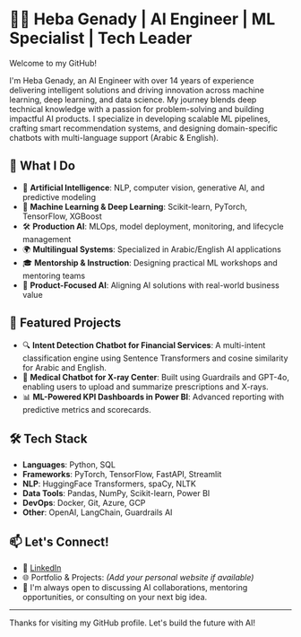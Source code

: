 # 👩‍💻 Heba Genady | AI Engineer | ML Specialist | Tech Leader

Welcome to my GitHub!

I'm Heba Genady, an AI Engineer with over 14 years of experience delivering intelligent solutions and driving innovation across machine learning, deep learning, and data science. My journey blends deep technical knowledge with a passion for problem-solving and building impactful AI products. I specialize in developing scalable ML pipelines, crafting smart recommendation systems, and designing domain-specific chatbots with multi-language support (Arabic & English).

## 🔧 What I Do

- 🤖 **Artificial Intelligence**: NLP, computer vision, generative AI, and predictive modeling
- 🧠 **Machine Learning & Deep Learning**: Scikit-learn, PyTorch, TensorFlow, XGBoost
- 🛠️ **Production AI**: MLOps, model deployment, monitoring, and lifecycle management
- 🌍 **Multilingual Systems**: Specialized in Arabic/English AI applications
- 🎓 **Mentorship & Instruction**: Designing practical ML workshops and mentoring teams
- 🧾 **Product-Focused AI**: Aligning AI solutions with real-world business value

## 🚀 Featured Projects

- 🔍 **Intent Detection Chatbot for Financial Services**: A multi-intent classification engine using Sentence Transformers and cosine similarity for Arabic and English.
- 🏥 **Medical Chatbot for X-ray Center**: Built using Guardrails and GPT-4o, enabling users to upload and summarize prescriptions and X-rays.
- 📊 **ML-Powered KPI Dashboards in Power BI**: Advanced reporting with predictive metrics and scorecards.

## 🛠️ Tech Stack

- **Languages**: Python, SQL
- **Frameworks**: PyTorch, TensorFlow, FastAPI, Streamlit
- **NLP**: HuggingFace Transformers, spaCy, NLTK
- **Data Tools**: Pandas, NumPy, Scikit-learn, Power BI
- **DevOps**: Docker, Git, Azure, GCP
- **Other**: OpenAI, LangChain, Guardrails AI

## 📫 Let's Connect!

- 🔗 [LinkedIn](https://www.linkedin.com/in/heba-genady-32448825/)
- 🌐 Portfolio & Projects: *(Add your personal website if available)*
- 💬 I'm always open to discussing AI collaborations, mentoring opportunities, or consulting on your next big idea.

---

Thanks for visiting my GitHub profile. Let's build the future with AI!
